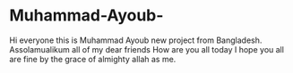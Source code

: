 # Muhammad-Ayoub-
Hi everyone this is Muhammad Ayoub new project from Bangladesh. Assolamualikum all of my dear friends How are you all today I hope you all are fine by the grace of almighty allah as me.
